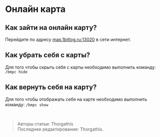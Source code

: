 # Онлайн карта

## Как зайти на онлайн карту?

Перейдите по адресу [map.1bitlog.ru:13020](https://map.1bitlog.ru:13020) в сети интернет.

## Как убрать себя с карты?

Для того чтобы скрыть себя с карты необходимо выполнить команду: ```/bmpc hide```

## Как вернуть себя на карту?

Для того чтобы отображать себя на карте необходимо выполнить команду: ```/bmpc show```

<br>

> Авторы статьи: Thorgathis <br>
> Последнее редактирование: Thorgathis.

